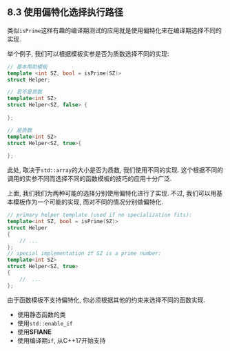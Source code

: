 ## 8.3 使用偏特化选择执行路径



类似`isPrime`这样有趣的编译期测试的应用就是使用偏特化来在编译期选择不同的实现.

举个例子,  我们可以根据模板实参是否为质数选择不同的实现:

```cpp
// 基本帮助模板
template <int SZ, bool = isPrime(SZ)>
struct Helper;

// 若不是质数
template<int SZ>
struct Helper<SZ, false> {
    
};

// 是质数
template<int SZ>
struct Helper<SZ, true>{
    
};
```

此处, 取决于`std::array`的大小是否为质数, 我们使用不同的实现. 这个根据不同的调用的实参不同而选择不同的函数模板的技巧的应用十分广泛. 

上面, 我们我们为两种可能的选择分别使用偏特化进行了实现. 不过, 我们可以用基本模板作为一个可能的实现, 而对不同的情况分别做偏特化. 

```cpp
// primary helper template (used if no specialization fits):
template<int SZ, bool = isPrime(SZ)>
struct Helper
{
	// ...
};
// special implementation if SZ is a prime number:
template<int SZ>
struct Helper<SZ, true>
{
	//	...
};
```

由于函数模板不支持偏特化, 你必须根据其他的约束来选择不同的函数实现.

- 使用静态函数的类
- 使用`std::enable_if`
- 使用**SFIANE**
- 使用编译期`if`, 从C++17开始支持